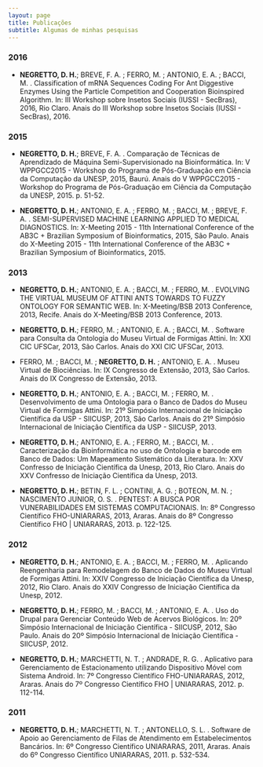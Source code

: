 ```yaml
---
layout: page
title: Publicações
subtitle: Algumas de minhas pesquisas
---
```


### 2016
- **NEGRETTO, D. H.**; BREVE, F. A. ; FERRO, M. ; ANTONIO, E. A. ; BACCI, M. . Classification of mRNA Sequences Coding For Ant Diggestive Enzymes Using the Particle Competition and Cooperation Bioinspired Algorithm. In: III Workshop sobre Insetos Sociais (IUSSI - SecBras), 2016, Rio Claro. Anais do III Workshop sobre Insetos Sociais (IUSSI - SecBras), 2016.

### 2015
- **NEGRETTO, D. H.**; BREVE, F. A. . Comparação de Técnicas de Aprendizado de Máquina Semi-Supervisionado na Bioinformática. In: V WPPGCC2015 - Workshop do Programa de Pós-Graduação em Ciência da Computação da UNESP, 2015, Baurú. Anais do V WPPGCC2015 - Workshop do Programa de Pós-Graduação em Ciência da Computação da UNESP, 2015. p. 51-52.

- **NEGRETTO, D. H.**; ANTONIO, E. A. ; FERRO, M. ; BACCI, M. ; BREVE, F. A. . SEMI-SUPERVISED MACHINE LEARNING APPLIED TO MEDICAL DIAGNOSTICS. In: X-Meeting 2015 - 11th International Conference of the AB3C + Brazilian Symposium of Bioinformatics, 2015, São Paulo. Anais do X-Meeting 2015 - 11th International Conference of the AB3C + Brazilian Symposium of Bioinformatics, 2015.

### 2013
- **NEGRETTO, D. H.**; ANTONIO, E. A. ; BACCI, M. ; FERRO, M. . EVOLVING THE VIRTUAL MUSEUM OF ATTINI ANTS TOWARDS TO FUZZY ONTOLOGY FOR SEMANTIC WEB. In: X-Meeting/BSB 2013 Conference, 2013, Recife. Anais do X-Meeting/BSB 2013 Conference, 2013.

- **NEGRETTO, D. H.**; FERRO, M. ; ANTONIO, E. A. ; BACCI, M. . Software para Consulta da Ontologia do Museu Virtual de Formigas Attini. In: XXI CIC UFSCar, 2013, São Carlos. Anais do XXI CIC UFSCar, 2013.

- FERRO, M. ; BACCI, M. ; **NEGRETTO, D. H.** ; ANTONIO, E. A. . Museu Virtual de Biociências. In: IX Congresso de Extensão, 2013, São Carlos. Anais do IX Congresso de Extensão, 2013.

- **NEGRETTO, D. H.**; ANTONIO, E. A. ; BACCI, M. ; FERRO, M. . Desenvolvimento de uma Ontologia para o Banco de Dados do Museu Virtual de Formigas Attini. In: 21º Simpósio Internacional de Iniciação Científica da USP - SIICUSP, 2013, São Carlos. Anais do 21º Simpósio Internacional de Iniciação Científica da USP - SIICUSP, 2013.

- **NEGRETTO, D. H.**; ANTONIO, E. A. ; FERRO, M. ; BACCI, M. . Caracterização da Bioinformática no uso de Ontologia e barcode em Banco de Dados: Um Mapeamento Sistemático da Literatura. In: XXV Confresso de Iniciação Científica da Unesp, 2013, Rio Claro. Anais do XXV Confresso de Iniciação Científica da Unesp, 2013.

- **NEGRETTO, D. H.**; BETIN, F. L. ; CONTINI, A. G. ; BOTEON, M. N. ; NASCIMENTO JUNIOR, O. S. . PENTEST: A BUSCA POR VUNERABILIDADES EM SISTEMAS COMPUTACIONAIS. In: 8º Congresso Científico FHO-UNIARARAS, 2013, Araras. Anais do 8º Congresso Científico FHO | UNIARARAS, 2013. p. 122-125.

### 2012
- **NEGRETTO, D. H.**; ANTONIO, E. A. ; BACCI, M. ; FERRO, M. . Aplicando Reengenharia para Remodelagem do Banco de Dados do Museu Virtual de Formigas Attini. In: XXIV Congresso de Iniciação Científica da Unesp, 2012, Rio Claro. Anais do XXIV Congresso de Iniciação Científica da Unesp, 2012.

- **NEGRETTO, D. H.**; FERRO, M. ; BACCI, M. ; ANTONIO, E. A. . Uso do Drupal para Gerenciar Conteúdo Web de Acervos Biológicos. In: 20º Simpósio Internacional de Iniciação Científica - SIICUSP, 2012, São Paulo. Anais do 20º Simpósio Internacional de Iniciação Científica - SIICUSP, 2012.

- **NEGRETTO, D. H.**; MARCHETTI, N. T. ; ANDRADE, R. G. . Aplicativo para Gerenciamento de Estacionamento utilizando Dispositivo Móvel com Sistema Android. In: 7º Congresso Científico FHO-UNIARARAS, 2012, Araras. Anais do 7º Congresso Científico FHO | UNIARARAS, 2012. p. 112-114.

### 2011
- **NEGRETTO, D. H.**; MARCHETTI, N. T. ; ANTONELLO, S. L. . Software de Apoio ao Gerenciamento de Filas de Atendimento em Estabelecimentos Bancários. In: 6º Congresso Científico UNIARARAS, 2011, Araras. Anais do 6º Congresso Científico UNIARARAS, 2011. p. 532-534.
